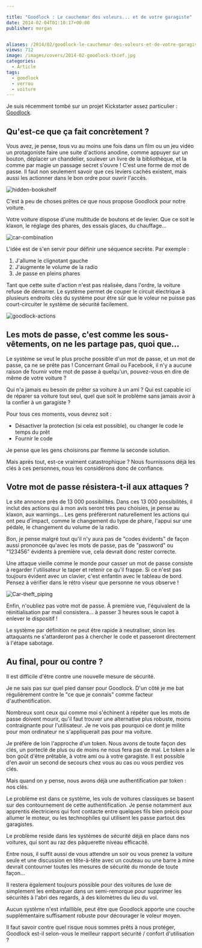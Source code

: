 ```yaml
---

title: "Goodlock : Le cauchemar des voleurs... et de votre garagiste"
date: 2014-02-04T01:10:17+00:00
publisher: morgan


aliases: /2014/02/goodlock-le-cauchemar-des-voleurs-et-de-votre-garagiste/
views: 712
image: /images/covers/2014-02-goodlock-thief.jpg
categories:
  - Article
tags:
  - goodlock
  - verrou
  - voiture
---
```

Je suis récemment tombé sur un projet Kickstarter assez particulier : [Goodlock](https://www.kickstarter.com/projects/646722247/goodlock-invisible-anti-theft-security-system-for/).

## Qu'est-ce que ça fait concrètement ?

Vous avez, je pense, tous vu au moins une fois dans un film ou un jeu vidéo un protagoniste faire une suite d'actions anodine, comme appuyer sur un bouton, déplacer un chandelier, soulever un livre de la bibliothèque, et la comme par magie un passage secret s'ouvre ! C'est une forme de mot de passe. Il faut non seulement savoir que ces leviers cachés existent, mais aussi les actionner dans le bon ordre pour ouvrir l'accès.

![hidden-bookshelf](/images/misc/2014-02-hidden-bookshelf.jpg)

C'est à peu de choses prêtes ce que nous propose Goodlock pour notre voiture.

Votre voiture dispose d'une multitude de boutons et de levier. Que ce soit le klaxon, le réglage des phares, des essais glaces, du chauffage...

![car-combination](/images/misc/2014-02-car-combination.jpg)

L'idée est de s'en servir pour définir une séquence secrète. Par exemple :

  1. J'allume le clignotant gauche
  2. J'augmente le volume de la radio
  3. Je passe en pleins phares

Tant que cette suite d'action n'est pas réalisée, dans l'ordre, la voiture refuse de démarrer. Le système permet de couper le circuit électrique à plusieurs endroits clés du système pour être sûr que le voleur ne puisse pas court-circuiter le système de sécurité facilement.

![goodlock-actions](/images/misc/2014-02-goodlock-actions.jpg)

## Les mots de passe, c'est comme les sous-vêtements, on ne les partage pas, quoi que...

Le système se veut le plus proche possible d'un mot de passe, et un mot de passe, ça ne se prête pas ! Concernant Gmail ou Facebook, il n'y a aucune raison de fournir votre mot de passe à quelqu'un, pouvez-vous en dire de même de votre voiture ?

Qui n'a jamais eu besoin de prêter sa voiture à un ami ? Qui est capable ici de réparer sa voiture tout seul, quel que soit le problème sans jamais avoir à la confier à un garagiste ?

Pour tous ces moments, vous devrez soit :


  * Désactiver la protection (si cela est possible), ou changer le code le temps du prêt
  * Fournir le code

Je pense que les gens choisirons par flemme la seconde solution.

Mais après tout, est-ce vraiment catastrophique ? Nous fournissons déjà les clés à ces personnes, nous les considérons donc de confiance.

## Votre mot de passe résistera-t-il aux attaques ?

Le site annonce près de 13 000 possibilités. Dans ces 13 000 possibilités, il inclut des actions qui à mon avis seront très peu choisies, je pense au klaxon, aux warnings... Les gens préfèreront naturellement les actions qui ont peu d'impact, comme le changement du type de phare, l'appui sur une pédale, le changement du volume de la radio.

Bon, je pense malgré tout qu'il n'y aura pas de "codes évidents" de façon aussi prononcée qu'avec les mots de passe, pas de "password" ou "123456" évidents à première vue, cela devrait donc rester correcte.

Une attaque vieille comme le monde pour casser un mot de passe consiste à regarder l'utilisateur le taper et retenir ce qu'il frappe. Si ce n'est pas toujours évident avec un clavier, c'est enfantin avec le tableau de bord. Pensez à vérifier dans le rétro viseur que personne ne vous observe !

![Car-theft_piping](/images/misc/2014-02-Car-theft_2638889b.jpg)

Enfin, n'oubliez pas votre mot de passe. À première vue, l'équivalent de la réinitialisation par mail consistera... à passer 3 heures sous le capot à enlever le dispositif !

Le système par définition ne peut être rapide à neutraliser, sinon les attaquants ne s'attarderont pas à chercher le code et passeront directement à l'étape sabotage.

## Au final, pour ou contre ?

Il est difficile d'être contre une nouvelle mesure de sécurité.

Je ne sais pas sur quel pied danser pour Goodlock. D'un côté je me bat régulièrement contre le "ce que je connais" comme facteur d'authentification.

Nombreux sont ceux qui comme moi s'échinent à répéter que les mots de passe doivent mourir, qu'il faut trouver une alternative plus robuste, moins contraignante pour l'utilisateur. Je ne vois pas pourquoi ce dont je milite pour mon ordinateur ne s'appliquerait pas pour ma voiture.

Je préfère de loin l'approche d'un token. Nous avons de toute façon des clés, un porteclé de plus ou de moins ne nous fera pas de mal. Le token a le bon goût d'être prêtable, à votre ami ou à votre garagiste. Il est possible d'en avoir un second de secours chez vous au cas ou vous perdiez vos clés.

Mais quand on y pense, nous avons déjà une authentification par token : nos clés.

Le problème est dans ce système, les vols de voitures classiques se basent sur des contournement de cette authentification. Je pense notamment aux apprentis électriciens qui font contacte entre quelques fils bien précis pour allumer le moteur, ou les technophiles qui utilisent les passe partout des garagistes.

Le problème reside dans les systèmes de sécurité déjà en place dans nos voitures, qui sont au raz des pâquerette niveau efficacité.

Entre nous, il suffit aussi de vous attendre un soir ou vous prenez la voiture seule et une discussion en tête-à-tête avec un couteau ou une barre à mine devrait contourner toutes les mesures de sécurité du monde de toute façon...

Il restera également toujours possible pour des voitures de luxe de simplement les embarquer dans un semi-remorque pour supprimer les sécurités à l'abri des regards, à des kilomètres du lieu du vol.

Aucun système n'est infaillible, peut être que Goodlock apporte une couche supplémentaire suffisament robuste pour décourager le voleur moyen.

Il faut savoir contre quel risque nous sommes prêts à nous protéger, Goodlock est-il selon-vous le meilleur rapport sécurité / confort d'utilisation ?
